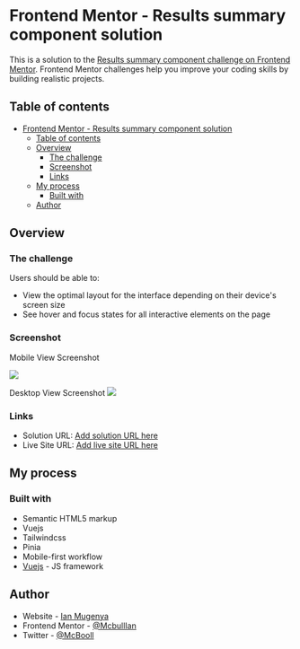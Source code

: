 # Frontend Mentor - Results summary component solution

This is a solution to the [Results summary component challenge on Frontend Mentor](https://www.frontendmentor.io/challenges/results-summary-component-CE_K6s0maV). Frontend Mentor challenges help you improve your coding skills by building realistic projects.

## Table of contents

- [Frontend Mentor - Results summary component solution](#frontend-mentor---results-summary-component-solution)
  - [Table of contents](#table-of-contents)
  - [Overview](#overview)
    - [The challenge](#the-challenge)
    - [Screenshot](#screenshot)
    - [Links](#links)
  - [My process](#my-process)
    - [Built with](#built-with)
  - [Author](#author)


## Overview

### The challenge

Users should be able to:

- View the optimal layout for the interface depending on their device's screen size
- See hover and focus states for all interactive elements on the page

### Screenshot

Mobile View Screenshot

![](./screenshot.jpg)


Desktop View Screenshot
![](./screenshot.jpg)

### Links

- Solution URL: [Add solution URL here](https://your-solution-url.com)
- Live Site URL: [Add live site URL here](https://your-live-site-url.com)

## My process

### Built with

- Semantic HTML5 markup
- Vuejs
- Tailwindcss
- Pinia
- Mobile-first workflow
- [Vuejs](https://vuejs.org/) - JS framework


## Author

- Website - [Ian Mugenya](https://ianmugenya.netlify.app/)
- Frontend Mentor - [@McbullIan](https://www.frontendmentor.io/profile/McbullIan)
- Twitter - [@McBooll](https://twitter.com/McBooll)

